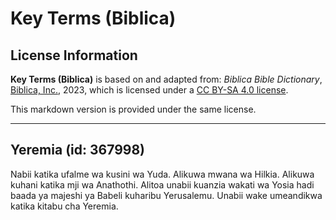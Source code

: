 # Key Terms (Biblica)

## License Information

**Key Terms (Biblica)** is based on and adapted from: _Biblica Bible Dictionary_, [Biblica, Inc.](https://www.biblica.com/), 2023, which is licensed under a [CC BY-SA 4.0 license](https://creativecommons.org/licenses/by-sa/4.0/legalcode.en).

This markdown version is provided under the same license.



--------------------------------

## Yeremia (id: 367998)

Nabii katika ufalme wa kusini wa Yuda. Alikuwa mwana wa Hilkia. Alikuwa kuhani katika mji wa Anathothi. Alitoa unabii kuanzia wakati wa Yosia hadi baada ya majeshi ya Babeli kuharibu Yerusalemu. Unabii wake umeandikwa katika kitabu cha Yeremia.


